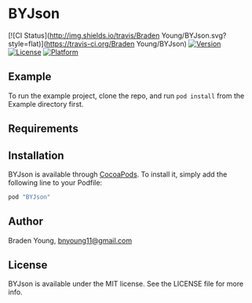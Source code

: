 # BYJson

[![CI Status](http://img.shields.io/travis/Braden Young/BYJson.svg?style=flat)](https://travis-ci.org/Braden Young/BYJson)
[![Version](https://img.shields.io/cocoapods/v/BYJson.svg?style=flat)](http://cocoapods.org/pods/BYJson)
[![License](https://img.shields.io/cocoapods/l/BYJson.svg?style=flat)](http://cocoapods.org/pods/BYJson)
[![Platform](https://img.shields.io/cocoapods/p/BYJson.svg?style=flat)](http://cocoapods.org/pods/BYJson)

## Example

To run the example project, clone the repo, and run `pod install` from the Example directory first.

## Requirements

## Installation

BYJson is available through [CocoaPods](http://cocoapods.org). To install
it, simply add the following line to your Podfile:

```ruby
pod "BYJson"
```

## Author

Braden Young, bnyoung11@gmail.com

## License

BYJson is available under the MIT license. See the LICENSE file for more info.
